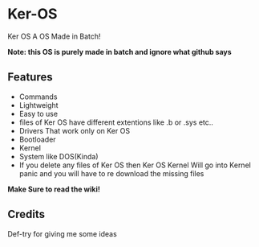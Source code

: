 # Ker-OS
Ker OS A OS Made in Batch!

**Note: this OS is purely made in batch and ignore what github says**

## Features
- Commands
- Lightweight
- Easy to use
- files of Ker OS have different extentions like .b or .sys etc..
- Drivers That work only on Ker OS
- Bootloader
- Kernel
- System like DOS(Kinda)
- If you delete any files of Ker OS then Ker OS Kernel Will go into Kernel panic and you will have to re download the missing files

**Make Sure to read the wiki!**

## Credits
Def-try
for giving me some ideas
